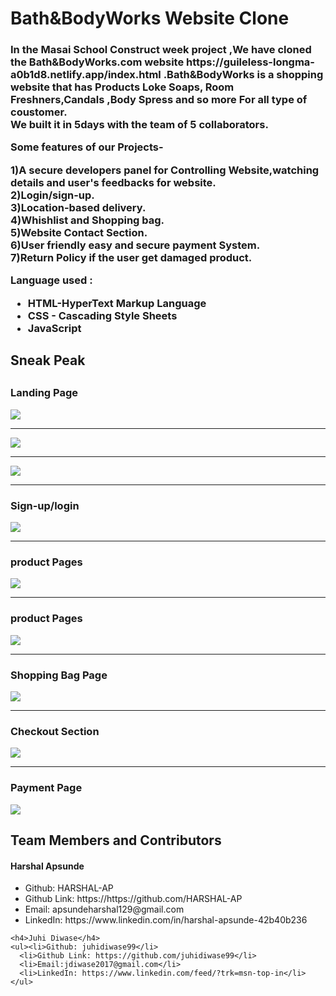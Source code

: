 <html>
  <h1>Bath&BodyWorks  Website Clone</h1>
  <h3>In the Masai School Construct week project ,We have cloned the Bath&BodyWorks.com website https://guileless-longma-a0b1d8.netlify.app/index.html  .Bath&BodyWorks is a shopping website that has Products Loke Soaps, Room Freshners,Candals ,Body Spress and so more For all type of coustomer.
    <br>  We built it in 5days with the team of 5 collaborators.</p>
   <p> Some features of our Projects-</p>
  <p> 1)A secure developers panel for Controlling Website,watching details and user's feedbacks for website.
    <br>2)Login/sign-up.
    <br>3)Location-based delivery.
    <br>4)Whishlist and Shopping bag.
    <br>5)Website Contact Section.
    <br>6)User friendly easy and secure payment System.
    <br>7)Return Policy if the user get damaged product.</p>
  <p>Language used :</P
  <p><ul><li>HTML-HyperText Markup Language</li>
  <li>CSS - Cascading Style Sheets</li>
  <li>JavaScript</li></ul><p>
  <h2>Sneak Peak<h2>
  <h3>Landing Page</h3>
  <img src="/imges/home page1.png"/>
      <hr>
  <img src="/imges/home2.png"/>
  <hr>
  <img src="/imges/home3.png"/>
    <hr>
  <h3>Sign-up/login</h3>
  <img src="/imges/login.png"/>
  <hr>
  <h3>product Pages</h3>
  <img src="/imges/Product page.png"/>
    <hr>
  <h3>product Pages</h3>
  <img src="/imges/Product page2.png"/>
    <hr>
    <h3>Shopping Bag Page</h3>
  <img src="/imges/bag.png"/>
    <hr>
  <h3>Checkout Section</h3>
  <img src="/imges/checkoutpage.png"/>  
   <hr>
   <h3>Payment Page</h3>
<img src="/imges/Paymentpage.png"/>  
    
  <h2>Team Members and Contributors</h2>
  


  <h4>Harshal Apsunde</h4>
    <ul><li>Github: HARSHAL-AP</li>
      <li>Github Link: https://https://github.com/HARSHAL-AP</li>
      <li>Email: apsundeharshal129@gmail.com</li>
      <li>LinkedIn: https://www.linkedin.com/in/harshal-apsunde-42b40b236</li></ul>

    <h4>Juhi Diwase</h4>
    <ul><li>Github: juhidiwase99</li>
      <li>Github Link: https://github.com/juhidiwase99</li>
      <li>Email:jdiwase2017@gmail.com</li>
      <li>LinkedIn: https://www.linkedin.com/feed/?trk=msn-top-in</li></ul>  
      
  </html>
